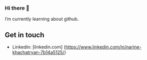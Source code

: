 ### Hi there 👋
I’m currently learning about github.  

## Get in touch
- Linkedin: [linkedin.com] (https://www.linkedin.com/in/narine-khachatryan-7b14a5125/)
<!--
**NaraKhachatryan/NaraKhachatryan** is a ✨ _special_ ✨ repository because its `README.md` (this file) appears on your GitHub profile.

Here are some ideas to get you started:

- 🔭 I’m currently working on ...
- 🌱 I’m currently learning ...
- 👯 I’m looking to collaborate on ...
- 🤔 I’m looking for help with ...
- 💬 Ask me about ...
- 📫 How to reach me: ...
- 😄 Pronouns: ...
- ⚡ Fun fact: ...
-->
